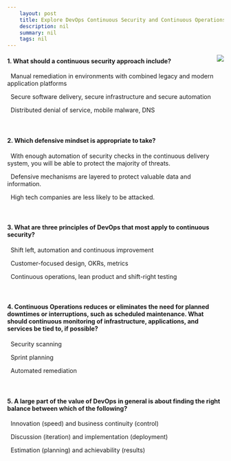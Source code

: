 ```yaml
---
    layout: post
    title: Explore DevOps Continuous Security and Continuous Operations 
    description: nil
    summary: nil
    tags: nil
---
```



 <a target="_blank" href="https://docs.microsoft.com/en-us/learn/modules/explore-devops-continuous-security-operations/4-knowledge-check/"><i class="fas fa-external-link-alt"></i> </a>
 <img align="right" src="https://docs.microsoft.com/en-us/learn/achievements/explore-devops-continuous-security-operations.svg">
####  1. What should a continuous security approach include?


<i class='far fa-square'></i> &nbsp;&nbsp;Manual remediation in environments with combined legacy and modern application platforms

<i class='fas fa-check-square' style='color: Dodgerblue;'></i> &nbsp;&nbsp;Secure software delivery, secure infrastructure and secure automation

<i class='far fa-square'></i> &nbsp;&nbsp;Distributed denial of service, mobile malware, DNS
<br />
<br />
<br />

####  2. Which defensive mindset is appropriate to take?


<i class='far fa-square'></i> &nbsp;&nbsp;With enough automation of security checks in the continuous delivery system, you will be able to protect the majority of threats.

<i class='fas fa-check-square' style='color: Dodgerblue;'></i> &nbsp;&nbsp;Defensive mechanisms are layered to protect valuable data and information.

<i class='far fa-square'></i> &nbsp;&nbsp;High tech companies are less likely to be attacked.
<br />
<br />
<br />

####  3. What are three principles of DevOps that most apply to continuous security?


<i class='fas fa-check-square' style='color: Dodgerblue;'></i> &nbsp;&nbsp;Shift left, automation and continuous improvement

<i class='far fa-square'></i> &nbsp;&nbsp;Customer-focused design, OKRs, metrics

<i class='far fa-square'></i> &nbsp;&nbsp;Continuous operations, lean product and shift-right testing
<br />
<br />
<br />

####  4. Continuous Operations reduces or eliminates the need for planned downtimes or interruptions, such as scheduled maintenance. What should continuous monitoring of infrastructure, applications, and services be tied to, if possible?


<i class='far fa-square'></i> &nbsp;&nbsp;Security scanning

<i class='far fa-square'></i> &nbsp;&nbsp;Sprint planning

<i class='fas fa-check-square' style='color: Dodgerblue;'></i> &nbsp;&nbsp;Automated remediation
<br />
<br />
<br />

####  5. A large part of the value of DevOps in general is about finding the right balance between which of the following?


<i class='fas fa-check-square' style='color: Dodgerblue;'></i> &nbsp;&nbsp;Innovation (speed) and business continuity (control)

<i class='far fa-square'></i> &nbsp;&nbsp;Discussion (iteration) and implementation (deployment)

<i class='far fa-square'></i> &nbsp;&nbsp;Estimation (planning) and achievability (results)
<br />
<br />
<br />
